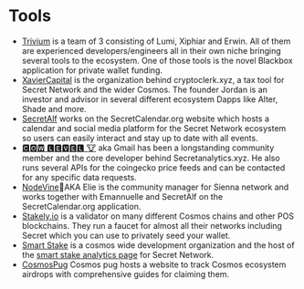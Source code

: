 # Tools

* [Trivium](https://trivium.network/) is a team of 3 consisting of Lumi, Xiphiar and Erwin. All of them are experienced developers/engineers all in their own niche bringing several tools to the ecosystem. One of those tools is the novel Blackbox application for private wallet funding.
* [XavierCapital](https://cryptoclerk.xyz/introduction) is the organization behind cryptoclerk.xyz, a tax tool for Secret Network and the wider Cosmos. The founder Jordan is an investor and advisor in several different ecosystem Dapps like Alter, Shade and more.
* [SecretAlf](https://www.secretcalendar.org/) works on the SecretCalendar.org website which hosts a calendar and social media platform for the Secret Network ecosystem so users can easily interact and stay up to date with all events.
* [🅲🅾🆆 🅻🅴🆅🅴🅻 🐮](https://www.secretanalytics.xyz/)  aka Gmail has been a longstanding community member and the core developer behind Secretanalytics.xyz. He also runs several APIs for the coingecko price feeds and can be contacted for any specific data requests.
* [NodeVine](https://www.secretcalendar.org/)🍇AKA Elie is the community manager for Sienna network and works together with Emannuelle and SecretAlf on the SecretCalendar.org application.
* [Stakely.io](https://stakely.io/en/faucet) is a validator on many different Cosmos chains and other POS blockchains. They run a faucet for almost all their networks including Secret which you can use to privately seed your wallet.
* [Smart Stake](https://www.smartstake.io/) is a cosmos wide development organization and the host of the [smart stake analytics page](https://secret.smartstake.io/) for Secret Network.
* [CosmosPug](https://cosmospug.com/) Cosmos pug hosts a website to track Cosmos ecosystem airdrops with comprehensive guides for claiming them.
